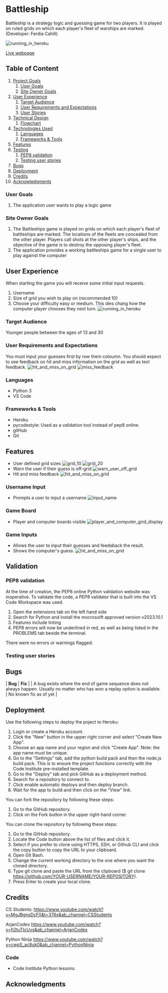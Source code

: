 # Battleship

Battleship is a strategy logic and guessing game for two players. It is played on ruled grids on which each player's fleet of warships are marked.
(Developer: Ferdia Cahill)

![running_in_heroku](docs/images/running_in_heroku.png)

[Live webpage](https://cicpp3battleship-be9534e4878c.herokuapp.com/)

## Table of Content

1. [Project Goals](#project-goals)
    1. [User Goals](#user-goals)
    2. [Site Owner Goals](#site-owner-goals)
2. [User Experience](#user-experience)
    1. [Target Audience](#target-audience)
    2. [User Requirements and Expectations](#user-requirements-and-expectations)
    3. [User Stories](#user-stories)
3. [Technical Design](#technical-design)
    1. [Flowchart](#flowchart)
4. [Technologies Used](#technologies-used)
    1. [Languages](#languages)
    2. [Frameworks & Tools](#frameworks-&-tools)
5. [Features](#features)
6. [Testing](#validation)
    1. [PEP8 validation](#pep8-validation)
    2. [Testing user stories](#testing-user-stories)
8. [Bugs](#Bugs)
9. [Deployment](#deployment)
10. [Credits](#credits)
11. [Acknowledgments](#acknowledgments)

### User Goals
1. The application user wants to play a logic game

### Site Owner Goals
1. The Battleships game is played on grids on which each player's fleet of battleships are marked. The locations of the fleets are concealed from the other player. Players call shots at the other player's ships, and the objective of the game is to destroy the opposing player's fleet.
2. The application provides a working battleships game for a single user to play against the computer

## User Experience
When starting the game you will receive some initial input requests.
1. Username
2. Size of grid you wish to play on (recommended 10)
3. Choose your difficulty easy or medium. This dies chang how the computer player chooses they next turn.
![running_in_heroku](docs/images/running_in_heroku.png)

### Target Audience
Younger people between the ages of 13 and 30
### User Requirements and Expectations
You must input your guesses first by row them coloumn. You should expect to see feedback on hit and miss information on the grid as well as text feedback.
![hit_and_miss_on_grid](docs/images/hit_and_miss_on_grid.png)
![miss_feedback](docs/images/miss_feedback.png)

### Languages
- Python 3
- VS Code

### Frameworks & Tools
- Heroku
- pycodestyle: Used as a validation tool instead of pep8 online.
- gitHub
- Git

## Features
- User defined grid sizes
![grid_10](docs/images/grid_10.png)
![grid_20](docs/images/grid_20.png)
- Warn the user if their guess is off-grid
![warn_user_off_grid](docs/images/warn_user_off_grid.png)
- Hit and miss feedback
![hit_and_miss_on_grid](docs/images/hit_and_miss_on_grid.png)

### Username Input
- Prompts a user to input a username
![input_name](docs/images/input_name.png)

### Game Board
- Player and computer boards visible
![player_and_computer_grid_display](docs/images/player_and_computer_grid_display.png)

### Game Inputs
- Allows the user to input their guesses and feedsback the result.
- Shows the computer's guess.
![hit_and_miss_on_grid](docs/images/hit_and_miss_on_grid.png)

## Validation

### PEP8 validation
At the time of creation, the PEP8 online Python validation website was inoperative. To validate the code, a PEP8 validator that is built into the VS Code Workspace was used.

1. Open the extensions tab on the left hand side
2. Search for Python and install the mocrosoift approved version v2023.10.1
3. Features include linting 
4. PEP8 errors will now be underlined in red, as well as being listed in the PROBLEMS tab beside the terminal.

There were no errors or warnings flagged.


### Testing user stories

## Bugs

| **Bug** | **Fix** |
| A bug exists where the end of game sequence does not always happen. Usually no matter who has won a replay option is available. | No known fix as of yet |


## Deployment
Use the following steps to deploy the poject to Heroku: 
1. Login or create a Heroku account.
2. Click the "New" button in the upper right corner and select "Create New App".
3. Choose an app name and your region and click "Create App". Note: the app name must be unique.
4. Go to the "Settings" tab, add the python build pack and then the node.js build pack. This is to ensure the project functions correctly with the Code Institute pre-installed template.
5. Go to the "Deploy" tab and pick GitHub as a deployment method.
6. Search for a repository to connect to.
7. Click enable automatic deploys and then deploy branch.
8. Wait for the app to build and then click on the "View" link.

You can fork the repository by following these steps:
1. Go to the GitHub repository.
2. Click on the Fork button in the upper right-hand corner.

You can clone the repository by following these steps:
1. Go to the GitHub repository.
2. Locate the Code button above the list of files and click it.
3. Select if you prefer to clone using HTTPS, SSH, or Github CLI and click the copy button to copy the URL to your clipboard.
4. Open Git Bash.
5. Change the current working directory to the one where you want the cloned directory.
6. Type git clone and paste the URL from the clipboard ($ git clone https://github.com/YOUR-USERNAME/YOUR-REPOSITORY).
7. Press Enter to create your local clone.

## Credits
CS Students:
https://www.youtube.com/watch?v=MgJBgnsDcF0&t=376s&ab_channel=CSStudents

ArjanCodes
https://www.youtube.com/watch?v=fj2tuTIcUys&ab_channel=ArjanCodes

Python Ninja
https://www.youtube.com/watch?v=cwpS_ac8uk0&ab_channel=PythonNinja

### Code
- Code Institute Python lessons.

## Acknowledgments
